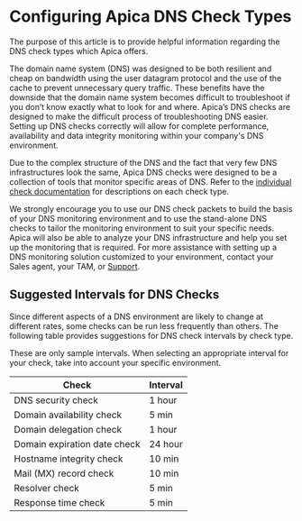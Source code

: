 # Configuring Apica DNS Check Types

The purpose of this article is to provide helpful information regarding the DNS check types which Apica offers.

The domain name system (DNS) was designed to be both resilient and cheap on bandwidth using the user datagram protocol and the use of the cache to prevent unnecessary query traffic. These benefits have the downside that the domain name system becomes difficult to troubleshoot if you don’t know exactly what to look for and where. Apica’s DNS checks are designed to make the difficult process of troubleshooting DNS easier. Setting up DNS checks correctly will allow for complete performance, availability and data integrity monitoring within your company's DNS environment.

Due to the complex structure of the DNS and the fact that very few DNS infrastructures look the same, Apica DNS checks were designed to be a collection of tools that monitor specific areas of DNS. Refer to the [individual check documentation](https://apica-kb.atlassian.net/wiki/spaces/ASMDOCS/pages/2132475994/Check+Types) for descriptions on each check type.

We strongly encourage you to use our DNS check packets to build the basis of your DNS monitoring environment and to use the stand-alone DNS checks to tailor the monitoring environment to suit your specific needs. Apica will also be able to analyze your DNS infrastructure and help you set up the monitoring that is required. For more assistance with setting up a DNS monitoring solution customized to your environment, contact your Sales agent, your TAM, or [Support](mailto:support@apica.io).

## Suggested Intervals for DNS Checks <a href="#configuringapicadnschecktypes-suggestedintervalsfordnschecks" id="configuringapicadnschecktypes-suggestedintervalsfordnschecks"></a>

Since different aspects of a DNS environment are likely to change at different rates, some checks can be run less frequently than others. The following table provides suggestions for DNS check intervals by check type.

These are only sample intervals. When selecting an appropriate interval for your check, take into account your specific environment.

| Check                         | Interval |
| ----------------------------- | -------- |
|  DNS security check           |  1 hour  |
|  Domain availability check    |  5 min   |
|  Domain delegation check      |  1 hour  |
|  Domain expiration date check |  24 hour |
|  Hostname integrity check     |  10 min  |
|  Mail (MX) record check       |  10 min  |
|  Resolver check               |  5 min   |
|  Response time check          |  5 min   |

